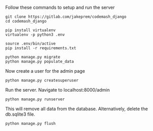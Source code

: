 Follow these commands to setup and run the server
```
git clone https://gitlab.com/jakeprem/codemash_django
cd codemash_django

pip install virtualenv
virtualenv -p python3 .env

source .env/bin/active
pip install -r requirements.txt

python manage.py migrate
python manage.py populate_data
```

Now create a user for the admin page
```
python manage.py createsuperuser
```

Run the server. Navigate to localhost:8000/admin
```
python manage.py runserver
```


This will remove all data from the database. Alternatively, delete the db.sqlite3 file.
```
python manage.py flush
```